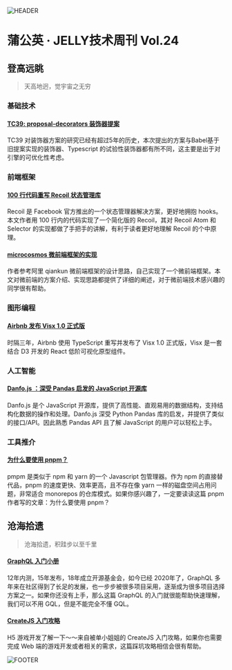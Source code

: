 ![HEADER](http://img30.360buyimg.com/ling/jfs/t1/113426/32/18535/207031/5f6fff04E0667ed52/644a0cacec237581.jpg)

# 蒲公英 · JELLY技术周刊 Vol.24

## 登高远眺

> 天高地迥，觉宇宙之无穷

### 基础技术

#### [TC39: proposal-decorators 装饰器提案](http://3.cn/100p3sl-N)

TC39 对装饰器方案的研究已经有超过5年的历史，本次提出的方案与Babel基于旧提案实现的装饰器、Typescript 的试验性装饰器都有所不同，这主要是出于对引擎的可优化性考虑。

### 前端框架

#### [100 行代码重写 Recoil 状态管理库](http://3.cn/1-00p3tBd)

Recoil 是 Facebook 官方推出的一个状态管理器解决方案，更好地拥抱 hooks。本文作者用 100 行内的代码实现了一个简化版的 Recoil，其对 Recoil Atom 和 Selector 的实现都做了手把手的讲解，有利于读者更好地理解 Recoil 的个中原理。

#### [microcosmos 微前端框架的实现](http://3.cn/1-00p3sC8)

作者参考阿里 qiankun 微前端框架的设计思路，自己实现了一个微前端框架。本文对微前端的方案介绍、实现思路都提供了详细的阐述，对于微前端技术感兴趣的同学很有帮助。

### 图形编程

#### [Airbnb 发布 Visx 1.0 正式版](http://3.cn/100p-3sC7)

时隔三年，Airbnb 使用 TypeScript 重写并发布了 Visx 1.0 正式版，Visx 是一套结合 D3 开发的 React 低阶可视化原型组件。

### 人工智能

#### [Danfo.js ：深受 Pandas 启发的 JavaScript 开源库](http://3.cn/100-p3rRi)

Danfo.js 是个 JavaScript 开源库，提供了高性能、直观易用的数据结构，支持结构化数据的操作和处理。Danfo.js 深受 Python Pandas 库的启发，并提供了类似的接口/API。因此熟悉 Pandas API 且了解 JavaScript 的用户可以轻松上手。

### 工具推介

#### [为什么要使用 pnpm？](http://3.cn/100p-3sRp)

pmpm 是类似于 npm 和 yarn 的一个 Javascript 包管理器。作为 npm 的直接替代品，pnpm 的速度更快、效率更高，且不存在像 yarn 一样的磁盘空间占用问题，非常适合 monorepos 的仓库模式。如果你感兴趣了，一定要读读这篇 pnpm 作者写的文章：为什么要使用 pnpm？

## 沧海拾遗

> 沧海拾遗，积跬步以至千里

#### [GraphQL 入门小册](http://3.cn/-100p3rBN)

12年内测，15年发布，18年成立开源基金会，如今已经 2020年了，GraphQL 多年来在社区得到了长足的发展，也一步步被很多项目采用，逐渐成为很多项目选择方案之一。如果你还没有上手，那么这篇 GraphQL 的入门就很能帮助快速理解，我们可以不用 GQL，但是不能完全不懂 GQL。

#### [CreateJS 入门攻略](http://3.cn/10-0p3sRq)

H5 游戏开发了解一下～～来自被单小姐姐的 CreateJS 入门攻略，如果你也需要完成 Web 端的游戏开发或者相关的需求，这篇踩坑攻略相信会很有帮助。

![FOOTER](https://img20.360buyimg.com/ling/jfs/t1/93326/34/18555/167361/5e946665E13c912ae/9a8405dd8be2dad4.jpg)